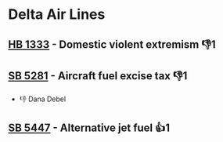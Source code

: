 # Delta Air Lines

## [HB 1333](/bill/2023-24/hb/1333/) - Domestic violent extremism  👎1 

## [SB 5281](/bill/2023-24/sb/5281/) - Aircraft fuel excise tax  👎1 
* 👎 Dana Debel

## [SB 5447](/bill/2023-24/sb/5447/) - Alternative jet fuel 👍1  